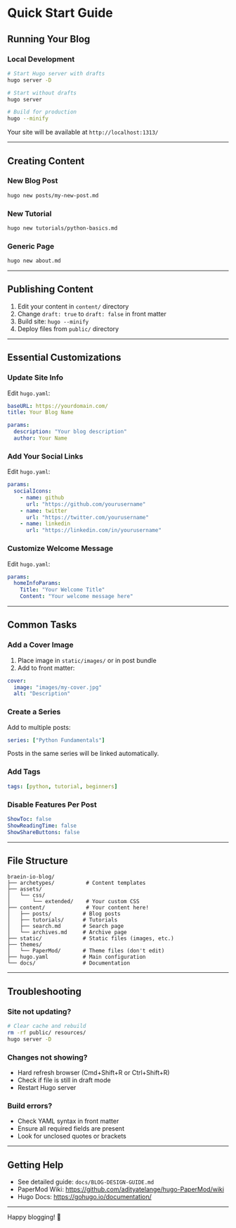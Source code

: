 # Quick Start Guide

## Running Your Blog

### Local Development
```bash
# Start Hugo server with drafts
hugo server -D

# Start without drafts
hugo server

# Build for production
hugo --minify
```

Your site will be available at `http://localhost:1313/`

---

## Creating Content

### New Blog Post
```bash
hugo new posts/my-new-post.md
```

### New Tutorial
```bash
hugo new tutorials/python-basics.md
```

### Generic Page
```bash
hugo new about.md
```

---

## Publishing Content

1. Edit your content in `content/` directory
2. Change `draft: true` to `draft: false` in front matter
3. Build site: `hugo --minify`
4. Deploy files from `public/` directory

---

## Essential Customizations

### Update Site Info
Edit `hugo.yaml`:
```yaml
baseURL: https://yourdomain.com/
title: Your Blog Name

params:
  description: "Your blog description"
  author: Your Name
```

### Add Your Social Links
Edit `hugo.yaml`:
```yaml
params:
  socialIcons:
    - name: github
      url: "https://github.com/yourusername"
    - name: twitter
      url: "https://twitter.com/yourusername"
    - name: linkedin
      url: "https://linkedin.com/in/yourusername"
```

### Customize Welcome Message
Edit `hugo.yaml`:
```yaml
params:
  homeInfoParams:
    Title: "Your Welcome Title"
    Content: "Your welcome message here"
```

---

## Common Tasks

### Add a Cover Image
1. Place image in `static/images/` or in post bundle
2. Add to front matter:
```yaml
cover:
  image: "images/my-cover.jpg"
  alt: "Description"
```

### Create a Series
Add to multiple posts:
```yaml
series: ["Python Fundamentals"]
```

Posts in the same series will be linked automatically.

### Add Tags
```yaml
tags: [python, tutorial, beginners]
```

### Disable Features Per Post
```yaml
ShowToc: false
ShowReadingTime: false
ShowShareButtons: false
```

---

## File Structure

```
braein-io-blog/
├── archetypes/          # Content templates
├── assets/
│   └── css/
│       └── extended/    # Your custom CSS
├── content/             # Your content here!
│   ├── posts/          # Blog posts
│   ├── tutorials/      # Tutorials
│   ├── search.md       # Search page
│   └── archives.md     # Archive page
├── static/             # Static files (images, etc.)
├── themes/
│   └── PaperMod/       # Theme files (don't edit)
├── hugo.yaml           # Main configuration
└── docs/               # Documentation
```

---

## Troubleshooting

### Site not updating?
```bash
# Clear cache and rebuild
rm -rf public/ resources/
hugo server -D
```

### Changes not showing?
- Hard refresh browser (Cmd+Shift+R or Ctrl+Shift+R)
- Check if file is still in draft mode
- Restart Hugo server

### Build errors?
- Check YAML syntax in front matter
- Ensure all required fields are present
- Look for unclosed quotes or brackets

---

## Getting Help

- See detailed guide: `docs/BLOG-DESIGN-GUIDE.md`
- PaperMod Wiki: https://github.com/adityatelange/hugo-PaperMod/wiki
- Hugo Docs: https://gohugo.io/documentation/

---

Happy blogging! 🎨
